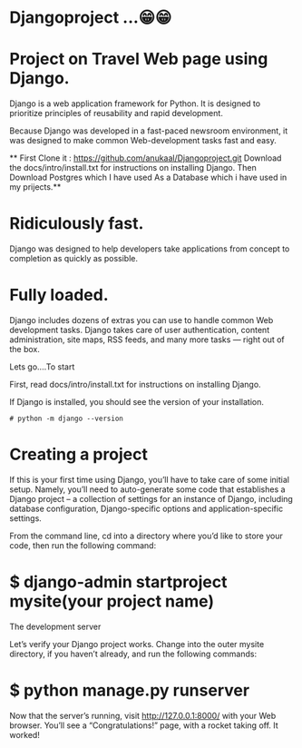 # Djangoproject ...😁😁

# Project on Travel Web page using Django.

Django is a web application framework for Python. It is designed to prioritize principles of reusability and rapid development.

Because Django was developed in a fast-paced newsroom environment, it was designed to make common Web-development tasks fast and easy.

** First Clone it : https://github.com/anukaal/Djangoproject.git
   Download the docs/intro/install.txt for instructions on installing Django. 
   Then Download Postgres which I have used As a Database which i have used in my prijects.**
   

# Ridiculously fast.
Django was designed to help developers take applications from concept to completion as quickly as possible.

# Fully loaded.
Django includes dozens of extras you can use to handle common Web development tasks. Django takes care of user authentication, content administration, site maps, RSS feeds, and many more tasks — right out of the box.

Lets go....To start 

First, read docs/intro/install.txt for instructions on installing Django.

If Django is installed, you should see the version of your installation.

    # python -m django --version
   
# Creating a project

If this is your first time using Django, you’ll have to take care of some initial setup. Namely, you’ll need to auto-generate some code that establishes a Django project – a collection of settings for an instance of Django, including database configuration, Django-specific options and application-specific settings.

From the command line, cd into a directory where you’d like to store your code, then run the following command:

  # $ django-admin startproject mysite(your project name)
  
The development server

Let’s verify your Django project works. Change into the outer mysite directory, if you haven’t already, and run the following commands:

  # $ python manage.py runserver
  
Now that the server’s running, visit http://127.0.0.1:8000/ with your Web browser. You’ll see a “Congratulations!” page, with a rocket taking off. It worked!




